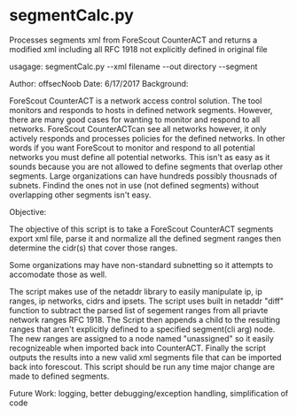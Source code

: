 # segmentCalc.py
Processes segments xml from ForeScout CounterACT and returns a modified xml including all RFC 1918 not explicitly defined in original file

usagage: segmentCalc.py --xml filename --out directory --segment <segment name to append results in xml>

Author: offsecNoob
Date: 6/17/2017
Background:


ForeScout CounterACT is a network access control solution. The tool monitors and responds to hosts in defined 
network segments. However, there are many good cases for wanting to monitor and respond to all networks. ForeScout CounterACTcan 
see all networks however, it only actively responds and processes policies for the defined networks. 
In other words if you want ForeScout to monitor and respond to all potential networks you must define all potential
networks. This isn't as easy as it sounds because you are not allowed to define segments that overlap other segments.
Large organizations can have hundreds possibly thousnads of subnets. Findind the ones not in use (not defined segments)
without overlapping other segments isn't easy.


Objective:

The objective of this script is to take a ForeScout CounterACT segments export xml file, parse it and normalize all the 
defined segment ranges then determine the cidr(s) that cover those ranges.

Some organizations may have non-standard subnetting so it attempts to accomodate those as well.

The script makes use of the netaddr library to easily manipulate ip, ip ranges, ip networks, cidrs and ipsets. The script
uses built in netaddr "diff" function to subtract the parsed list of segement ranges from all priavte network ranges RFC 1918.
The Script then appends a child to the resulting ranges that aren't explicitly defined to a specified segment(cli arg) node.
The new ranges are assigned to a node named "unassigned" so it easily recognizeable when imported back into CounterACT.
Finally the script outputs the results into a new valid xml segments file that can be imported back into forescout. This
script should be run any time major change are made to defined segments. 




Future Work:
logging, better debugging/exception handling, simplification of code

